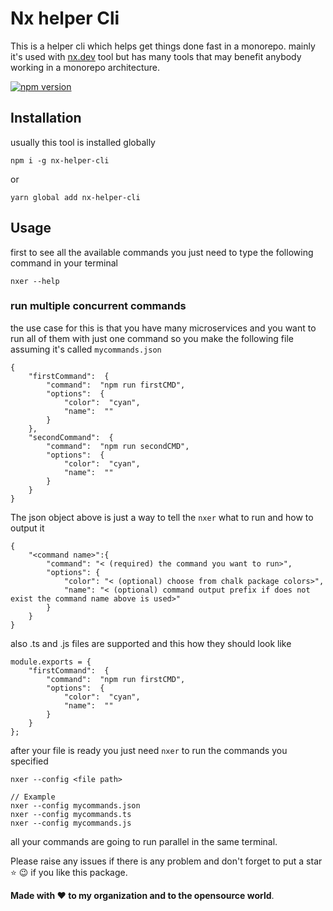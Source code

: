 # Nx helper Cli
This is a helper cli which helps get things done fast in a monorepo.
mainly it's used with [nx.dev](http://google.com) tool but has many tools that may benefit anybody working in a monorepo architecture.

[![npm version](https://badge.fury.io/js/nx-helper-cli.svg)](https://badge.fury.io/js/nx-helper-cli)

## Installation

usually this tool is installed globally 

```
npm i -g nx-helper-cli
```

or 

```
yarn global add nx-helper-cli
```

## Usage

first to see all the available commands you just need to type the following command in your terminal

```
nxer --help
```

### run multiple concurrent commands

the use case for this is that you have many microservices and you want to run all of them with just one command so you make the following file assuming it's called 
`mycommands.json`

```
{
	"firstCommand":  {
		"command":  "npm run firstCMD",
		"options":  {
			"color":  "cyan",
			"name":  ""
		}
	},
	"secondCommand":  {
		"command":  "npm run secondCMD",
		"options":  {
			"color":  "cyan",
			"name":  ""
		}
	}
}
```

The json object above is just a way to tell the `nxer` what to run and how to output it 

```
{
	"<command name>":{
		"command": "< (required) the command you want to run>",
		"options": {
			"color": "< (optional) choose from chalk package colors>",
			"name": "< (optional) command output prefix if does not exist the command name above is used>"
		}
	}
}
```
also .ts and .js files are supported and this how they should look like

```
module.exports = {
	"firstCommand":  {
		"command":  "npm run firstCMD",
		"options":  {
			"color":  "cyan",
			"name":  ""
		}
	}
};
```

after your file is ready you just need `nxer` to run the commands you specified

```
nxer --config <file path>

// Example
nxer --config mycommands.json
nxer --config mycommands.ts
nxer --config mycommands.js
```

all your commands are going to run parallel in the same terminal.

Please raise any issues if there is any problem and don't forget to put a star ⭐️  😉 if you like this package.

**Made with  ❤️  to my organization and to the opensource world**. 